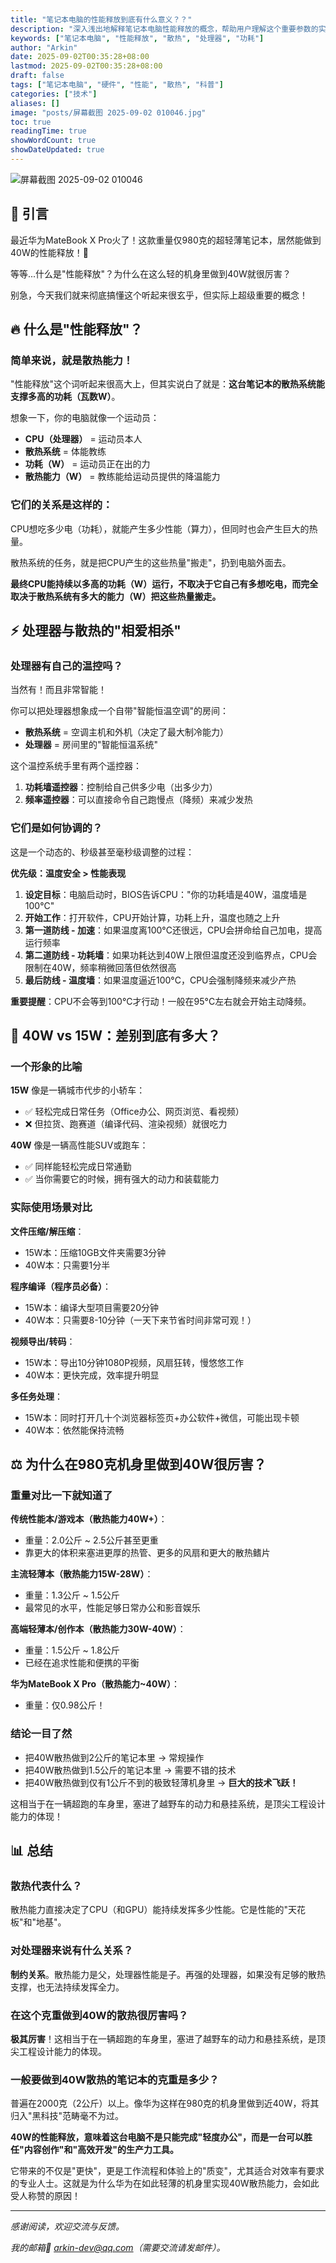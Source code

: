 ```yaml
---
title: "笔记本电脑的性能释放到底有什么意义？？"
description: "深入浅出地解释笔记本电脑性能释放的概念，帮助用户理解这个重要参数的实际价值和意义"
keywords: ["笔记本电脑", "性能释放", "散热", "处理器", "功耗"]
author: "Arkin"
date: 2025-09-02T00:35:28+08:00
lastmod: 2025-09-02T00:35:28+08:00
draft: false
tags: ["笔记本电脑", "硬件", "性能", "散热", "科普"]
categories: ["技术"]
aliases: []
image: "posts/屏幕截图 2025-09-02 010046.jpg"
toc: true
readingTime: true
showWordCount: true
showDateUpdated: true
---
```


![屏幕截图 2025-09-02 010046](https://mr-lai.oss-cn-zhangjiakou.aliyuncs.com/huaweimetabook/%E5%B1%8F%E5%B9%95%E6%88%AA%E5%9B%BE%202025-09-02%20010046.jpg)

## 🎯 引言

最近华为MateBook X Pro火了！这款重量仅980克的超轻薄笔记本，居然能做到40W的性能释放！🤯

等等...什么是"性能释放"？为什么在这么轻的机身里做到40W就很厉害？

别急，今天我们就来彻底搞懂这个听起来很玄乎，但实际上超级重要的概念！

## 🔥 什么是"性能释放"？

### 简单来说，就是散热能力！

"性能释放"这个词听起来很高大上，但其实说白了就是：**这台笔记本的散热系统能支撑多高的功耗（瓦数W）**。

想象一下，你的电脑就像一个运动员：

- **CPU（处理器）** = 运动员本人
- **散热系统** = 体能教练
- **功耗（W）** = 运动员正在出的力
- **散热能力（W）** = 教练能给运动员提供的降温能力

### 它们的关系是这样的：

CPU想吃多少电（功耗），就能产生多少性能（算力），但同时也会产生巨大的热量。

散热系统的任务，就是把CPU产生的这些热量"搬走"，扔到电脑外面去。

**最终CPU能持续以多高的功耗（W）运行，不取决于它自己有多想吃电，而完全取决于散热系统有多大的能力（W）把这些热量搬走。**

## ⚡ 处理器与散热的"相爱相杀"

### 处理器有自己的温控吗？

当然有！而且非常智能！

你可以把处理器想象成一个自带"智能恒温空调"的房间：

- **散热系统** = 空调主机和外机（决定了最大制冷能力）
- **处理器** = 房间里的"智能恒温系统"

这个温控系统手里有两个遥控器：

1. **功耗墙遥控器**：控制给自己供多少电（出多少力）
2. **频率遥控器**：可以直接命令自己跑慢点（降频）来减少发热

### 它们是如何协调的？

这是一个动态的、秒级甚至毫秒级调整的过程：

**优先级：温度安全 > 性能表现**

1. **设定目标**：电脑启动时，BIOS告诉CPU："你的功耗墙是40W，温度墙是100°C"
2. **开始工作**：打开软件，CPU开始计算，功耗上升，温度也随之上升
3. **第一道防线 - 加速**：如果温度离100°C还很远，CPU会拼命给自己加电，提高运行频率
4. **第二道防线 - 功耗墙**：如果功耗达到40W上限但温度还没到临界点，CPU会限制在40W，频率稍微回落但依然很高
5. **最后防线 - 温度墙**：如果温度逼近100°C，CPU会强制降频来减少产热

**重要提醒**：CPU不会等到100°C才行动！一般在95°C左右就会开始主动降频。

## 🚗 40W vs 15W：差别到底有多大？

### 一个形象的比喻

**15W** 像是一辆城市代步的小轿车：
- ✅ 轻松完成日常任务（Office办公、网页浏览、看视频）
- ❌ 但拉货、跑赛道（编译代码、渲染视频）就很吃力

**40W** 像是一辆高性能SUV或跑车：
- ✅ 同样能轻松完成日常通勤
- ✅ 当你需要它的时候，拥有强大的动力和装载能力

### 实际使用场景对比

**文件压缩/解压缩**：
- 15W本：压缩10GB文件夹需要3分钟
- 40W本：只需要1分半

**程序编译（程序员必备）**：
- 15W本：编译大型项目需要20分钟
- 40W本：只需要8-10分钟（一天下来节省时间非常可观！）

**视频导出/转码**：
- 15W本：导出10分钟1080P视频，风扇狂转，慢悠悠工作
- 40W本：更快完成，效率提升明显

**多任务处理**：
- 15W本：同时打开几十个浏览器标签页+办公软件+微信，可能出现卡顿
- 40W本：依然能保持流畅

## ⚖️ 为什么在980克机身里做到40W很厉害？

### 重量对比一下就知道了

**传统性能本/游戏本（散热能力40W+）**：
- 重量：2.0公斤 ~ 2.5公斤甚至更重
- 靠更大的体积来塞进更厚的热管、更多的风扇和更大的散热鳍片

**主流轻薄本（散热能力15W-28W）**：
- 重量：1.3公斤 ~ 1.5公斤
- 最常见的水平，性能足够日常办公和影音娱乐

**高端轻薄本/创作本（散热能力30W-40W）**：
- 重量：1.5公斤 ~ 1.8公斤
- 已经在追求性能和便携的平衡

**华为MateBook X Pro（散热能力~40W）**：
- 重量：仅0.98公斤！

### 结论一目了然

- 把40W散热做到2公斤的笔记本里 → 常规操作
- 把40W散热做到1.5公斤的笔记本里 → 需要不错的技术
- 把40W散热做到仅有1公斤不到的极致轻薄机身里 → **巨大的技术飞跃！**

这相当于在一辆超跑的车身里，塞进了越野车的动力和悬挂系统，是顶尖工程设计能力的体现！

## 📊 总结

### 散热代表什么？

散热能力直接决定了CPU（和GPU）能持续发挥多少性能。它是性能的"天花板"和"地基"。

### 对处理器来说有什么关系？

**制约关系**。散热能力是父，处理器性能是子。再强的处理器，如果没有足够的散热支撑，也无法持续发挥全力。

### 在这个克重做到40W的散热很厉害吗？

**极其厉害**！这相当于在一辆超跑的车身里，塞进了越野车的动力和悬挂系统，是顶尖工程设计能力的体现。

### 一般要做到40W散热的笔记本的克重是多少？

普遍在2000克（2公斤）以上。像华为这样在980克的机身里做到近40W，将其归入"黑科技"范畴毫不为过。

**40W的性能释放，意味着这台电脑不是只能完成"轻度办公"，而是一台可以胜任"内容创作"和"高效开发"的生产力工具。**

它带来的不仅是"更快"，更是工作流程和体验上的"质变"，尤其适合对效率有要求的专业人士。这就是为什么华为在如此轻薄的机身里实现40W散热能力，会如此受人称赞的原因！

---
*感谢阅读，欢迎交流与反馈。*

*我的邮箱📮 arkin-dev@qq.com（需要交流请发邮件）。*